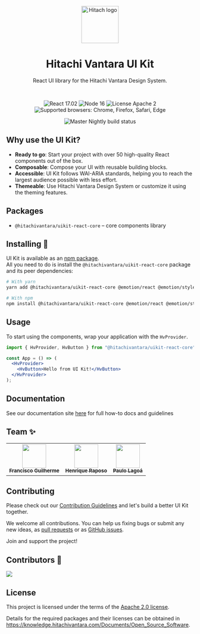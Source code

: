 <p align="center">
  <a href="https://github.com/chakra-ui/chakra-ui">
    <img src="https://user-images.githubusercontent.com/14975353/194580478-9d952473-7d06-4572-b5e4-232cb8f67cc2.png" alt="Hitach logo" width="100" />
  </a>
</p>

<h1 align="center">Hitachi Vantara UI Kit</h1>

<p align="center">React UI library for the Hitachi Vantara Design System.
</p>

<div align="center">

<br>

![React 17.02](https://img.shields.io/badge/react-^17.02.1-blue.svg)
![Node 16](https://img.shields.io/badge/node-16.13.1-brightgreen.svg)
![License Apache 2](https://img.shields.io/badge/license-Apache%202-blue.svg)
![Supported browsers: Chrome, Firefox, Safari, Edge](https://img.shields.io/badge/plataforms-chrome%20%7C%20firefox%20%7C%20safari%20%7C%20edge-blue.svg)

![Master Nightly build status](https://github.com/lumada-design/hv-uikit-react/workflows/Master%20Nightly/badge.svg)

</div>

## Why use the UI Kit?

- **Ready to go**: Start your project with over 50 high-quality React components out of the box.
- **Composable**: Compose your UI with reusable building blocks.
- **Accessible**: UI Kit follows WAI-ARIA standards, helping you to reach the largest audience possible with less effort.
- **Themeable**: Use Hitachi Vantara Design System or customize it using the theming features.

## Packages

- `@hitachivantara/uikit-react-core` – core components library

## Installing 🚀

UI Kit is available as an [npm package](https://www.npmjs.com/package/@hitachivantara).  
All you need to do is install the `@hitachivantara/uikit-react-core` package and its peer dependencies:

```sh
# With yarn
yarn add @hitachivantara/uikit-react-core @emotion/react @emotion/styles

# With npm
npm install @hitachivantara/uikit-react-core @emotion/react @emotion/styles
```

## Usage

To start using the components, wrap your application with the `HvProvider`.

```jsx
import { HvProvider, HvButton } from "@hitachivantara/uikit-react-core";

const App = () => (
  <HvProvider>
    <HvButton>Hello from UI Kit!</HvButton>
  </HvProvider>
);
```

## Documentation
See our documentation site [here](https://lumada-design.github.io/uikit/master/?path=/docs) for full how-to docs and guidelines


## Team ✨

<table>
  <tr>
    <td align="center"><a href="https://github.com/francisco-guilherme"><img src="https://avatars.githubusercontent.com/u/14975353?v=4" width="64px;" alt=""/><br /><sub><b>Francisco Guilherme</b></sub></a><br /></td>
    <td align="center"><a href="https://github.com/HQFOX"><img src="https://avatars.githubusercontent.com/u/19229133?v=4" width="64px;" alt=""/><br /><sub><b>Henrique Raposo</b></sub></a><br /></td>
    <td align="center"><a href="https://github.com/plagoa"><img src="https://avatars.githubusercontent.com/u/7498785?v=4" width="64px;" alt=""/><br /><sub><b>Paulo Lagoá</b></sub></a><br /></td>
  </tr>
</table>

## Contributing

Please check out our [Contribution Guidelines](/CONTRIBUTING.md) and let's build a better UI Kit together.

We welcome all contributions. You can help us fixing bugs or submit any new ideas, as [pull requests](https://github.com/lumada-design/hv-uikit-react/blob/master/CONTRIBUTING.md#submitting-a-pull-request) or as [GitHub issues](https://github.com/lumada-design/hv-uikit-react/blob/master/CONTRIBUTING.md#submitting-an-issue).

Join and support the project!
## Contributors 🤟

<a href="https://github.com/lumada-design/hv-uikit-react/graphs/contributors">
  <img src="https://contrib.rocks/image?repo=lumada-design/hv-uikit-react" />
</a>

## License

This project is licensed under the terms of the [Apache 2.0 license](/LICENSE.md).

Details for the required packages and their licenses can be obtained in https://knowledge.hitachivantara.com/Documents/Open_Source_Software.
